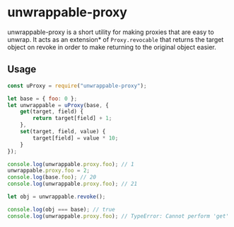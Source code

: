 # unwrappable-proxy

unwrappable-proxy is a short utility for making proxies that are easy to unwrap.  It acts as an extension* of `Proxy.revocable` that returns the target object on revoke in order to make returning to the original object easier.

## Usage

```js
const uProxy = require("unwrappable-proxy");

let base = { foo: 0 };
let unwrappable = uProxy(base, {
	get(target, field) {
		return target[field] + 1;
	},
	set(target, field, value) {
		target[field] = value * 10;
	}
});

console.log(unwrappable.proxy.foo); // 1
unwrappable.proxy.foo = 2;
console.log(base.foo); // 20
console.log(unwrappable.proxy.foo); // 21

let obj = unwrappable.revoke();

console.log(obj === base); // true
console.log(unwrappable.proxy.foo); // TypeError: Cannot perform 'get' on a proxy that has been revoked
```